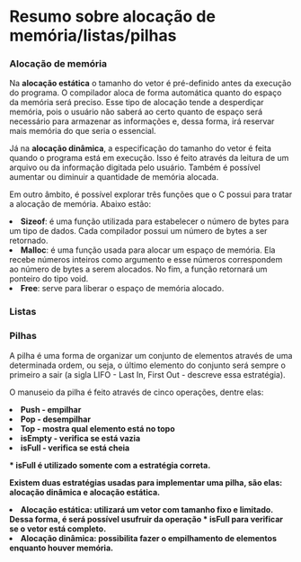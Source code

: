 # Resumo sobre alocação de memória/listas/pilhas

### Alocação de memória

<p> Na <strong>alocação estática</strong> o tamanho do vetor é pré-definido antes da execução do programa. O compilador aloca de forma automática quanto do espaço da memória será preciso. Esse tipo de alocação tende a desperdiçar memória, pois o usuário não saberá ao certo quanto de espaço será necessário para armazenar as informações e, dessa forma, irá reservar mais memória do que seria o essencial. </p>
<p> Já na <strong>alocação dinâmica</strong>, a especificação do tamanho do vetor é feita quando o programa está em execução. Isso é feito através da leitura de um arquivo ou da informação digitada pelo usuário. Também é possível aumentar ou diminuir a quantidade de memória alocada. </p><p> Em outro âmbito, é possível explorar três funções que o C possui para tratar a alocação de memória. Abaixo estão: </p>
      <li><strong>Sizeof</strong>: é uma função utilizada para estabelecer o número de bytes para um tipo de dados. Cada compilador possui um número de bytes a ser retornado.</li>
      <li><strong>Malloc</strong>: é uma função usada para alocar um espaço de memória. Ela recebe números inteiros como argumento e esse números correspondem ao número de bytes a serem alocados. No fim, a função retornará um ponteiro do tipo void.</li>
      <li><strong>Free</strong>: serve para liberar o espaço de memória alocado.</li>

### Listas






### Pilhas

<p>A pilha é uma forma de organizar um conjunto de elementos através de uma determinada ordem, ou seja, o último elemento do conjunto será sempre o primeiro a sair (a sigla LIFO - Last In, First Out - descreve essa estratégia).</p>
<p>O manuseio da pilha é feito através de cinco operações, dentre elas:</p>
<li><strong>Push - empilhar</li>
<li><strong>Pop - desempilhar</li>
<li><strong>Top</strong> - mostra qual elemento está no topo</li>
<li><strong>isEmpty</strong> - verifica se está vazia</li>
<li><strong>isFull</strong> - verifica se está cheia</li>

<p><strong>* isFull</strong> é utilizado somente com a estratégia correta.</p>

<p>Existem duas estratégias usadas para implementar uma pilha, são elas: alocação dinâmica e alocação estática.</p>
<li><strong>Alocação estática</strong>: utilizará um vetor com tamanho fixo e limitado. Dessa forma, é será possível usufruir da operação * isFull para verificar se o vetor está completo.</li> 
<li><strong>Alocação dinâmica</strong>: possibilita fazer o empilhamento de elementos enquanto houver memória.</li>
